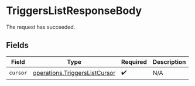 # TriggersListResponseBody

The request has succeeded.


## Fields

| Field                                                                          | Type                                                                           | Required                                                                       | Description                                                                    |
| ------------------------------------------------------------------------------ | ------------------------------------------------------------------------------ | ------------------------------------------------------------------------------ | ------------------------------------------------------------------------------ |
| `cursor`                                                                       | [operations.TriggersListCursor](../../models/operations/triggerslistcursor.md) | :heavy_check_mark:                                                             | N/A                                                                            |